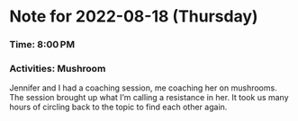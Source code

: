 # Note for 2022-08-18 (Thursday)
### Time: 8:00 PM
### Activities: Mushroom

Jennifer and I had a coaching session, me coaching her on mushrooms. The session brought up what I’m calling a resistance in her. It took us many hours of circling back to the topic to find each other again.

